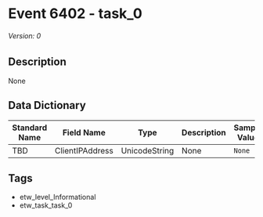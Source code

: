 # Event 6402 - task_0
###### Version: 0

## Description
None

## Data Dictionary
|Standard Name|Field Name|Type|Description|Sample Value|
|---|---|---|---|---|
|TBD|ClientIPAddress|UnicodeString|None|`None`|

## Tags
* etw_level_Informational
* etw_task_task_0
